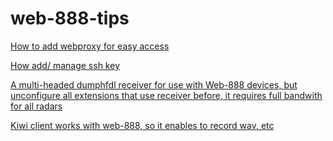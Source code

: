 # web-888-tips

[How to add webproxy for easy access](proxy/Readme.md)

[How add/ manage ssh key](ssh/Readme.md)

[A multi-headed dumphfdl receiver for use with Web-888 devices, but unconfigure all extensions that use receiver before, it requires full bandwith for all radars](https://github.com/hfdl-observer/hfdlobserver888)

[Kiwi client works with web-888, so it enables to record wav, etc](https://github.com/jks-prv/kiwiclient)



